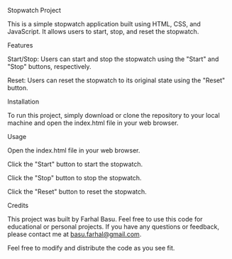 Stopwatch Project

This is a simple stopwatch application built using HTML, CSS, and JavaScript. It allows users to start, stop, and reset the stopwatch.

Features


Start/Stop: Users can start and stop the stopwatch using the "Start" and "Stop" buttons, respectively.

Reset: Users can reset the stopwatch to its original state using the "Reset" button.



Installation

To run this project, simply download or clone the repository to your local machine and open the index.html file in your web browser.

Usage


Open the index.html file in your web browser.

Click the "Start" button to start the stopwatch.

Click the "Stop" button to stop the stopwatch.

Click the "Reset" button to reset the stopwatch.



Credits

This project was built by Farhal Basu. Feel free to use this code for educational or personal projects. If you have any questions or feedback, please contact me at basu.farhal@gmail.com.

Feel free to modify and distribute the code as you see fit.
